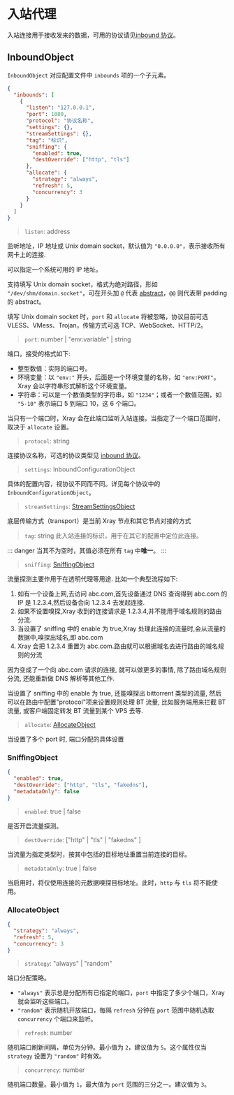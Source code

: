 # 入站代理

入站连接用于接收发来的数据，可用的协议请见[inbound 协议](./inbounds/)。

## InboundObject

`InboundObject` 对应配置文件中 `inbounds` 项的一个子元素。

```json
{
  "inbounds": [
    {
      "listen": "127.0.0.1",
      "port": 1080,
      "protocol": "协议名称",
      "settings": {},
      "streamSettings": {},
      "tag": "标识",
      "sniffing": {
        "enabled": true,
        "destOverride": ["http", "tls"]
      },
      "allocate": {
        "strategy": "always",
        "refresh": 5,
        "concurrency": 3
      }
    }
  ]
}
```

> `listen`: address

监听地址，IP 地址或 Unix domain socket，默认值为 `"0.0.0.0"`，表示接收所有网卡上的连接.

可以指定一个系统可用的 IP 地址。

支持填写 Unix domain socket，格式为绝对路径，形如 `"/dev/shm/domain.socket"`，可在开头加 `@` 代表 [abstract](https://www.man7.org/linux/man-pages/man7/unix.7.html)，`@@` 则代表带 padding 的 abstract。

填写 Unix domain socket 时，`port` 和 `allocate` 将被忽略，协议目前可选 VLESS、VMess、Trojan，传输方式可选 TCP、WebSocket、HTTP/2。

> `port`: number | "env:variable" | string

端口。接受的格式如下:

- 整型数值：实际的端口号。
- 环境变量：以 `"env:"` 开头，后面是一个环境变量的名称，如 `"env:PORT"`。Xray 会以字符串形式解析这个环境变量。
- 字符串：可以是一个数值类型的字符串，如 `"1234"`；或者一个数值范围，如 `"5-10"` 表示端口 5 到端口 10，这 6 个端口。

当只有一个端口时，Xray 会在此端口监听入站连接。当指定了一个端口范围时，取决于 `allocate` 设置。

> `protocol`: string

连接协议名称，可选的协议类型见 [inbound 协议](./inbounds/)。

> `settings`: InboundConfigurationObject

具体的配置内容，视协议不同而不同。详见每个协议中的 `InboundConfigurationObject`。

> `streamSettings`: [StreamSettingsObject](./transport.md#streamsettingsobject)

底层传输方式（transport）是当前 Xray 节点和其它节点对接的方式

> `tag`: string
> 此入站连接的标识，用于在其它的配置中定位此连接。

::: danger
当其不为空时，其值必须在所有 `tag` 中**唯一**。
:::

> `sniffing`: [SniffingObject](#sniffingobject)

流量探测主要作用于在透明代理等用途.
比如一个典型流程如下:

1. 如有一个设备上网,去访问 abc.com,首先设备通过 DNS 查询得到 abc.com 的 IP 是 1.2.3.4,然后设备会向 1.2.3.4 去发起连接.
2. 如果不设置嗅探,Xray 收到的连接请求是 1.2.3.4,并不能用于域名规则的路由分流.
3. 当设置了 sniffing 中的 enable 为 true,Xray 处理此连接的流量时,会从流量的数据中,嗅探出域名,即 abc.com
4. Xray 会把 1.2.3.4 重置为 abc.com.路由就可以根据域名去进行路由的域名规则的分流

因为变成了一个向 abc.com 请求的连接, 就可以做更多的事情, 除了路由域名规则分流, 还能重新做 DNS 解析等其他工作.

当设置了 sniffing 中的 enable 为 true, 还能嗅探出 bittorrent 类型的流量, 然后可以在路由中配置"protocol"项来设置规则处理 BT 流量, 比如服务端用来拦截 BT 流量, 或客户端固定转发 BT 流量到某个 VPS 去等.

> `allocate`: [AllocateObject](#allocateobject)

当设置了多个 port 时, 端口分配的具体设置

### SniffingObject

```json
{
  "enabled": true,
  "destOverride": ["http", "tls", "fakedns"],
  "metadataOnly": false
}
```

> `enabled`: true | false

是否开启流量探测。

> `destOverride`: \["http" | "tls" | "fakedns" \]

当流量为指定类型时，按其中包括的目标地址重置当前连接的目标。

> `metadataOnly`: true | false

当启用时，将仅使用连接的元数据嗅探目标地址。此时，`http` 与 `tls` 将不能使用。

### AllocateObject

```json
{
  "strategy": "always",
  "refresh": 5,
  "concurrency": 3
}
```

> `strategy`: "always" | "random"

端口分配策略。

- `"always"` 表示总是分配所有已指定的端口，`port` 中指定了多少个端口，Xray 就会监听这些端口。
- `"random"` 表示随机开放端口，每隔 `refresh` 分钟在 `port` 范围中随机选取 `concurrency` 个端口来监听。

> `refresh`: number

随机端口刷新间隔，单位为分钟。最小值为 `2`，建议值为 `5`。这个属性仅当 `strategy` 设置为 `"random"` 时有效。

> `concurrency`: number

随机端口数量。最小值为 `1`，最大值为 `port` 范围的三分之一。建议值为 `3`。
